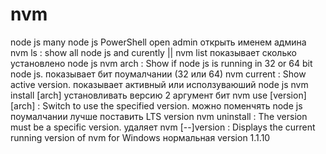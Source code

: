 # nvm
node js many node js
PowerShell open admin открыть именем админа
nvm ls : show all node js and curently || nvm list  показывает сколько установлено node js
nvm arch  : Show if node js is running in 32 or 64 bit node js. показывает бит поумалчании (32 или 64)
nvm current : Show active version. показывает активный или исползуваюший node js
nvm install <version> [arch] установливать версию 2 аргумент бит
nvm use [version] [arch]     : Switch to use the specified version. можно поменчять node js поумалчании лучше поставить  LTS version
nvm uninstall <version>      : The version must be a specific version. удаляет
nvm [--]version              : Displays the current running version of nvm for Windows нормальная version 1.1.10 
